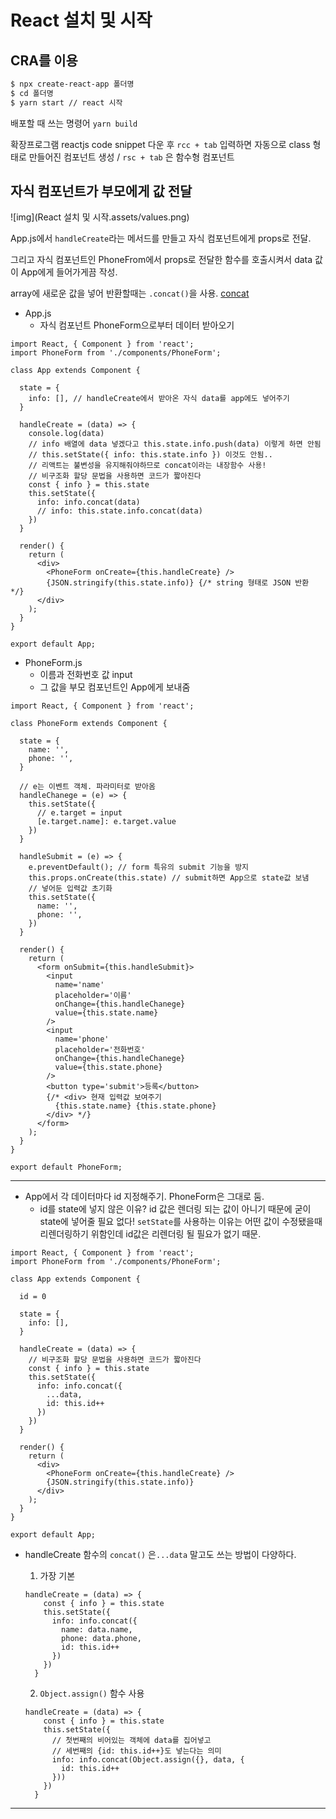 # React 설치 및 시작

## CRA를 이용

```bash
$ npx create-react-app 폴더명
$ cd 폴더명
$ yarn start // react 시작
```

배포할 때 쓰는 명령어 `yarn build`

확장프로그램 reactjs code snippet 다운 후 `rcc + tab` 입력하면 자동으로 class 형태로 만들어진 컴포넌트 생성 / `rsc + tab` 은 함수형 컴포넌트



## 자식 컴포넌트가 부모에게 값 전달

![img](React 설치 및 시작.assets/values.png)

App.js에서 `handleCreate`라는 메서드를 만들고 자식 컴포넌트에게 props로 전달.

그리고 자식 컴포넌트인 PhoneFrom에서 props로 전달한 함수를 호출시켜서 data 값이 App에게 들어가게끔 작성.

array에 새로운 값을 넣어 반환할때는 `.concat()`을 사용. [concat](https://developer.mozilla.org/ko/docs/Web/JavaScript/Reference/Global_Objects/Array/concat)

- App.js
  - 자식 컴포넌트 PhoneForm으로부터 데이터 받아오기

```react
import React, { Component } from 'react';
import PhoneForm from './components/PhoneForm';

class App extends Component {

  state = {
    info: [], // handleCreate에서 받아온 자식 data를 app에도 넣어주기
  }
  
  handleCreate = (data) => {
    console.log(data)
    // info 배열에 data 넣겠다고 this.state.info.push(data) 이렇게 하면 안됨
    // this.setState({ info: this.state.info }) 이것도 안됨..
    // 리액트는 불변성을 유지해줘야하므로 concat이라는 내장함수 사용!
    // 비구조화 할당 문법을 사용하면 코드가 짧아진다
    const { info } = this.state
    this.setState({
      info: info.concat(data)
      // info: this.state.info.concat(data)
    })
  }

  render() {
    return (
      <div>
        <PhoneForm onCreate={this.handleCreate} />        
        {JSON.stringify(this.state.info)} {/* string 형태로 JSON 반환 */}
      </div>
    );
  }
}

export default App;
```

- PhoneForm.js
  - 이름과 전화번호 값 input
  - 그 값을 부모 컴포넌트인 App에게 보내줌

```react
import React, { Component } from 'react';

class PhoneForm extends Component {

  state = {
    name: '',
    phone: '',
  }

  // e는 이벤트 객체. 파라미터로 받아옴
  handleChanege = (e) => {
    this.setState({
      // e.target = input
      [e.target.name]: e.target.value
    })
  }

  handleSubmit = (e) => {
    e.preventDefault(); // form 특유의 submit 기능을 방지
    this.props.onCreate(this.state) // submit하면 App으로 state값 보냄
    // 넣어둔 입력값 초기화
    this.setState({
      name: '',
      phone: '',
    })
  }

  render() {
    return (
      <form onSubmit={this.handleSubmit}>
        <input
          name='name'
          placeholder='이름'
          onChange={this.handleChanege}
          value={this.state.name}
        />
        <input
          name='phone'
          placeholder='전화번호'
          onChange={this.handleChanege}
          value={this.state.phone}
        />
        <button type='submit'>등록</button>
        {/* <div> 현재 입력값 보여주기
          {this.state.name} {this.state.phone}
        </div> */}
      </form>
    );
  }
}

export default PhoneForm;
```



---

- App에서 각 데이터마다 id 지정해주기. PhoneForm은 그대로 둠.
  - id를 state에 넣지 않은 이유? id 값은 렌더링 되는 값이 아니기 때문에 굳이 state에 넣어줄 필요 없다! `setState`를 사용하는 이유는 어떤 값이 수정됐을때 리렌더링하기 위함인데 id값은 리렌더링 될 필요가 없기 때문.

```react
import React, { Component } from 'react';
import PhoneForm from './components/PhoneForm';

class App extends Component {

  id = 0

  state = {
    info: [], 
  }
  
  handleCreate = (data) => {
    // 비구조화 할당 문법을 사용하면 코드가 짧아진다
    const { info } = this.state
    this.setState({
      info: info.concat({
        ...data,
        id: this.id++
      })
    })
  }

  render() {
    return (
      <div>
        <PhoneForm onCreate={this.handleCreate} />        
        {JSON.stringify(this.state.info)}
      </div>
    );
  }
}

export default App;
```

- handleCreate 함수의 `concat()` 은`...data` 말고도 쓰는 방법이 다양하다.

  1. 가장 기본

  ```react
  handleCreate = (data) => {
      const { info } = this.state
      this.setState({
        info: info.concat({
          name: data.name,
          phone: data.phone,
          id: this.id++
        })
      })
    }
  ```

  2. `Object.assign()` 함수 사용

  ```react
  handleCreate = (data) => {
      const { info } = this.state
      this.setState({
        // 첫번째의 비어있는 객체에 data를 집어넣고
        // 세번째의 {id: this.id++}도 넣는다는 의미
        info: info.concat(Object.assign({}, data, {
          id: this.id++
        }))
      })
    }
  ```

  

---













